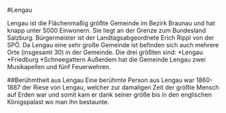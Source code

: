 #Lengau

Lengau ist die Flächenmaßig größte Gemeinde im Bezirk Braunau und hat knapp unter 5000 Einwonern.
Sie liegt an der Grenze zum Bundesland Salzburg.
Bürgermeister ist der Landtagsabgeordnete Erich Rippl von der SPÖ.
Da Lengau eine sehr große Gemeinde ist befinden sich auch mehrere Orte (insgesamt 30) in der Gemeinde. 
Die drei größten sind:
*Lengau
*Friedburg
*Schneegattern
Außerdem hat die Gemeinde Lengau zwei Musikapellen und fünf Feuerwehren. 

##Berühmtheit aus Lengau
Eine berühmte Person aus Lengau 
war 1860-1887 der Riese von Lengau, welcher zur damaligen Zeit der größte Mensch auf Erden war
und somit kam er dank seiner größe bis in den englischen Königspalast wo man ihn bestaunte.